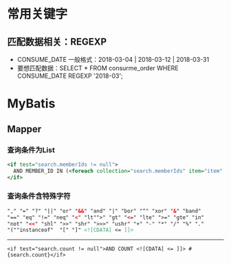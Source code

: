 # 常用关键字

## 匹配数据相关：REGEXP 
- CONSUME_DATE 一般格式：2018-03-04 | 2018-03-12 | 2018-03-31
- 要想匹配数据：SELECT * FROM	consurme_order WHERE CONSUME_DATE REGEXP '2018-03';

# MyBatis

## Mapper
### 查询条件为List
```xml
<if test="search.memberIds != null">
  AND MEMBER_ID IN (<foreach collection="search.memberIds" item="item" separator=",">#{item}</foreach>)
</if>
```
### 查询条件含特殊字符
```xml
"," "=" "?" "||" "or" "&&" "and" "|" "bor" "^" "xor" "&" "band"
"==" "eq" "!=" "neq" "<" "lt"">" "gt" "<=" "lte" ">=" "gte" "in"
"not" "<<" "shl" ">>" "shr" ">>>" "ushr" "+" "-" "*" "/" "%" "."
"(""instanceof"  "[" "]" <![CDATA[ <= ]]>
```
---
```
<if test="search.count != null">AND COUNT <![CDATA[ <= ]]> #{search.count}</if>
```
